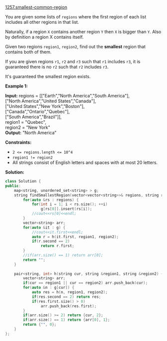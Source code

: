 [1257.smallest-common-region](https://leetcode.com/problems/smallest-common-region/)  

You are given some lists of `regions` where the first region of each list includes all other regions in that list.

Naturally, if a region `X` contains another region `Y` then `X` is bigger than `Y`. Also by definition a region X contains itself.

Given two regions `region1`, `region2`, find out the **smallest** region that contains both of them.

If you are given regions `r1`, `r2` and `r3` such that `r1` includes `r3`, it is guaranteed there is no `r2` such that `r2` includes `r3`.  
  
It's guaranteed the smallest region exists.

**Example 1:**

  
**Input:** regions = \[\["Earth","North America","South America"\],  
\["North America","United States","Canada"\],  
\["United States","New York","Boston"\],  
\["Canada","Ontario","Quebec"\],  
\["South America","Brazil"\]\],  
region1 = "Quebec",  
region2 = "New York"  
**Output:** "North America"  

**Constraints:**

*   `2 <= regions.length <= 10^4`
*   `region1 != region2`
*   All strings consist of English letters and spaces with at most 20 letters.  



**Solution:**  

```cpp
class Solution {
public:
    map<string, unordered_set<string> > g;
    string findSmallestRegion(vector<vector<string>>& regions, string region1, string region2) {
        for(auto &rs : regions) {
            for(int i = 1; i < rs.size(); ++i)
                g[rs[0]].insert(rs[i]);
            //cout<<rs[0]<<endl;
        }
        vector<string> arr;
        for(auto &it : g) {
            //cout<<it.first<<endl;
            auto r = h(it.first, region1, region2);
            if(r.second == 2)
                return r.first;
        }
        //if(arr.size() == 1) return arr[0];
        return "";
    }
    
    pair<string, int> h(string cur, string &region1, string &region2) {
        vector<string> arr;
        if(cur == region1 || cur == region2) arr.push_back(cur);
        for(auto &n : g[cur]) {
            auto res = h(n, region1, region2);
            if(res.second == 2) return res;
            if(res.first.size() > 0)
                arr.push_back(res.first);
        }
        if(arr.size() >= 2) return {cur, 2};
        if(arr.size() == 1) return {arr[0], 1};
        return {"", 0};
    }
};
```
      